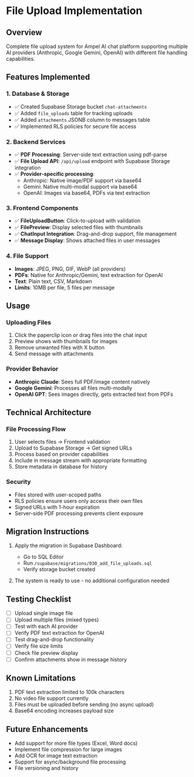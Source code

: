 # File Upload Implementation

## Overview
Complete file upload system for Ampel AI chat platform supporting multiple AI providers (Anthropic, Google Gemini, OpenAI) with different file handling capabilities.

## Features Implemented

### 1. Database & Storage
- ✅ Created Supabase Storage bucket `chat-attachments`
- ✅ Added `file_uploads` table for tracking uploads
- ✅ Added `attachments` JSONB column to messages table
- ✅ Implemented RLS policies for secure file access

### 2. Backend Services
- ✅ **PDF Processing**: Server-side text extraction using pdf-parse
- ✅ **File Upload API**: `/api/upload` endpoint with Supabase Storage integration
- ✅ **Provider-specific processing**:
  - Anthropic: Native image/PDF support via base64
  - Gemini: Native multi-modal support via base64
  - OpenAI: Images via base64, PDFs via text extraction

### 3. Frontend Components
- ✅ **FileUploadButton**: Click-to-upload with validation
- ✅ **FilePreview**: Display selected files with thumbnails
- ✅ **ChatInput Integration**: Drag-and-drop support, file management
- ✅ **Message Display**: Shows attached files in user messages

### 4. File Support
- **Images**: JPEG, PNG, GIF, WebP (all providers)
- **PDFs**: Native for Anthropic/Gemini, text extraction for OpenAI
- **Text**: Plain text, CSV, Markdown
- **Limits**: 10MB per file, 5 files per message

## Usage

### Uploading Files
1. Click the paperclip icon or drag files into the chat input
2. Preview shows with thumbnails for images
3. Remove unwanted files with X button
4. Send message with attachments

### Provider Behavior
- **Anthropic Claude**: Sees full PDF/image content natively
- **Google Gemini**: Processes all files multi-modally
- **OpenAI GPT**: Sees images directly, gets extracted text from PDFs

## Technical Architecture

### File Processing Flow
1. User selects files → Frontend validation
2. Upload to Supabase Storage → Get signed URLs
3. Process based on provider capabilities
4. Include in message stream with appropriate formatting
5. Store metadata in database for history

### Security
- Files stored with user-scoped paths
- RLS policies ensure users only access their own files
- Signed URLs with 1-hour expiration
- Server-side PDF processing prevents client exposure

## Migration Instructions

1. Apply the migration in Supabase Dashboard:
   - Go to SQL Editor
   - Run `/supabase/migrations/030_add_file_uploads.sql`
   - Verify storage bucket created

2. The system is ready to use - no additional configuration needed

## Testing Checklist

- [ ] Upload single image file
- [ ] Upload multiple files (mixed types)
- [ ] Test with each AI provider
- [ ] Verify PDF text extraction for OpenAI
- [ ] Test drag-and-drop functionality
- [ ] Verify file size limits
- [ ] Check file preview display
- [ ] Confirm attachments show in message history

## Known Limitations

1. PDF text extraction limited to 100k characters
2. No video file support currently
3. Files must be uploaded before sending (no async upload)
4. Base64 encoding increases payload size

## Future Enhancements

- Add support for more file types (Excel, Word docs)
- Implement file compression for large images
- Add OCR for image text extraction
- Support for async/background file processing
- File versioning and history